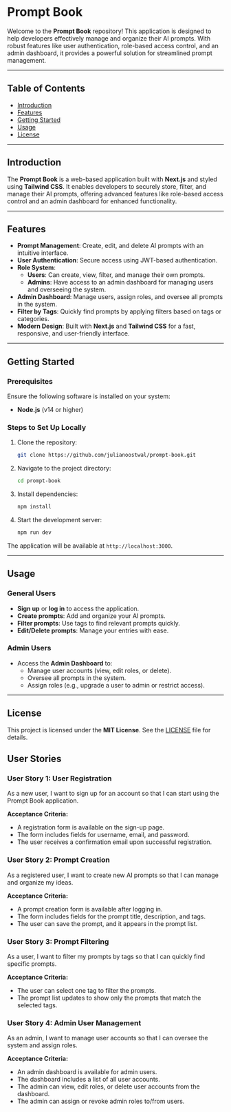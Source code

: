 # Prompt Book

Welcome to the **Prompt Book** repository! This application is designed to help developers effectively manage and organize their AI prompts. With robust features like user authentication, role-based access control, and an admin dashboard, it provides a powerful solution for streamlined prompt management.

---

## Table of Contents

- [Introduction](#introduction)
- [Features](#features)
- [Getting Started](#getting-started)
- [Usage](#usage)
- [License](#license)

---

## Introduction

The **Prompt Book** is a web-based application built with **Next.js** and styled using **Tailwind CSS**. It enables developers to securely store, filter, and manage their AI prompts, offering advanced features like role-based access control and an admin dashboard for enhanced functionality.

---

## Features

- **Prompt Management**: Create, edit, and delete AI prompts with an intuitive interface.
- **User Authentication**: Secure access using JWT-based authentication.
- **Role System**: 
  - **Users**: Can create, view, filter, and manage their own prompts.
  - **Admins**: Have access to an admin dashboard for managing users and overseeing the system.
- **Admin Dashboard**: Manage users, assign roles, and oversee all prompts in the system.
- **Filter by Tags**: Quickly find prompts by applying filters based on tags or categories.
- **Modern Design**: Built with **Next.js** and **Tailwind CSS** for a fast, responsive, and user-friendly interface.

---

## Getting Started

### Prerequisites

Ensure the following software is installed on your system:

- **Node.js** (v14 or higher)

### Steps to Set Up Locally

1. Clone the repository:
    ```sh
    git clone https://github.com/julianoostwal/prompt-book.git
    ```

2. Navigate to the project directory:
    ```sh
    cd prompt-book
    ```

3. Install dependencies:
    ```sh
    npm install
    ```

4. Start the development server:
    ```sh
    npm run dev
    ```

The application will be available at `http://localhost:3000`.

---

## Usage

### General Users
- **Sign up** or **log in** to access the application.
- **Create prompts**: Add and organize your AI prompts.
- **Filter prompts**: Use tags to find relevant prompts quickly.
- **Edit/Delete prompts**: Manage your entries with ease.

### Admin Users
- Access the **Admin Dashboard** to:
  - Manage user accounts (view, edit roles, or delete).
  - Oversee all prompts in the system.
  - Assign roles (e.g., upgrade a user to admin or restrict access).

---

## License

This project is licensed under the **MIT License**. See the [LICENSE](LICENSE) file for details.


## User Stories

### User Story 1: User Registration
As a new user, I want to sign up for an account so that I can start using the Prompt Book application.

**Acceptance Criteria:**
- A registration form is available on the sign-up page.
- The form includes fields for username, email, and password.
- The user receives a confirmation email upon successful registration.

### User Story 2: Prompt Creation
As a registered user, I want to create new AI prompts so that I can manage and organize my ideas.

**Acceptance Criteria:**
- A prompt creation form is available after logging in.
- The form includes fields for the prompt title, description, and tags.
- The user can save the prompt, and it appears in the prompt list.

### User Story 3: Prompt Filtering
As a user, I want to filter my prompts by tags so that I can quickly find specific prompts.

**Acceptance Criteria:**
- The user can select one tag to filter the prompts.
- The prompt list updates to show only the prompts that match the selected tags.

### User Story 4: Admin User Management
As an admin, I want to manage user accounts so that I can oversee the system and assign roles.

**Acceptance Criteria:**
- An admin dashboard is available for admin users.
- The dashboard includes a list of all user accounts.
- The admin can view, edit roles, or delete user accounts from the dashboard.
- The admin can assign or revoke admin roles to/from users.
